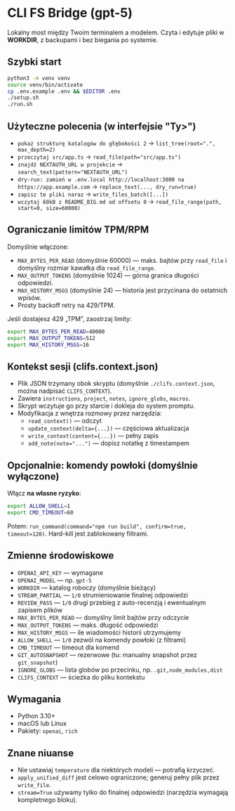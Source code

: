 # CLI FS Bridge (gpt-5)

Lokalny most między Twoim terminalem a modelem. Czyta i edytuje pliki w **WORKDIR**, z backupami i bez biegania po systemie.

## Szybki start
```bash
python3 -m venv venv
source venv/bin/activate
cp .env.example .env && $EDITOR .env
./setup.sh
./run.sh
```

## Użyteczne polecenia (w interfejsie "Ty>")
- `pokaż strukturę katalogów do głębokości 2` → `list_tree(root=".", max_depth=2)`
- `przeczytaj src/app.ts` → `read_file(path="src/app.ts")`
- `znajdź NEXTAUTH_URL w projekcie` → `search_text(pattern="NEXTAUTH_URL")`
- `dry-run: zamień w .env.local http://localhost:3000 na https://app.example.com` → `replace_text(..., dry_run=true)`
- `zapisz te pliki naraz` → `write_files_batch([...])`
- `wczytaj 60kB z README_BIG.md od offsetu 0` → `read_file_range(path, start=0, size=60000)`

## Ograniczanie limitów TPM/RPM
Domyślnie włączone:
- `MAX_BYTES_PER_READ` (domyślnie 60000) — maks. bajtów przy `read_file` i domyślny rozmiar kawałka dla `read_file_range`.
- `MAX_OUTPUT_TOKENS` (domyślnie 1024) — górna granica długości odpowiedzi.
- `MAX_HISTORY_MSGS` (domyślnie 24) — historia jest przycinana do ostatnich wpisów.
- Prosty backoff retry na 429/TPM.

Jeśli dostajesz 429 „TPM”, zaostrzaj limity:
```bash
export MAX_BYTES_PER_READ=40000
export MAX_OUTPUT_TOKENS=512
export MAX_HISTORY_MSGS=16
```

## Kontekst sesji (clifs.context.json)
- Plik JSON trzymany obok skryptu (domyślnie `./clifs.context.json`, można nadpisać `CLIFS_CONTEXT`).
- Zawiera `instructions`, `project`, `notes`, `ignore_globs`, `macros`.
- Skrypt wczytuje go przy starcie i dokleja do system promptu.
- Modyfikacja z wnętrza rozmowy przez narzędzia:
  - `read_context()` — odczyt
  - `update_context(delta={...})` — częściowa aktualizacja
  - `write_context(content={...})` — pełny zapis
  - `add_note(note="...")` — dopisz notatkę z timestampem

## Opcjonalnie: komendy powłoki (domyślnie wyłączone)
Włącz **na własne ryzyko**:
```bash
export ALLOW_SHELL=1
export CMD_TIMEOUT=60
```
Potem: `run_command(command="npm run build", confirm=true, timeout=120)`.
Hard-kill jest zablokowany filtrami.

## Zmienne środowiskowe
- `OPENAI_API_KEY` — wymagane
- `OPENAI_MODEL` — np. `gpt-5`
- `WORKDIR` — katalog roboczy (domyślnie bieżący)
- `STREAM_PARTIAL` — `1/0` strumieniowanie finalnej odpowiedzi
- `REVIEW_PASS` — `1/0` drugi przebieg z auto-recenzją i ewentualnym zapisem plików
- `MAX_BYTES_PER_READ` — domyślny limit bajtów przy odczycie
- `MAX_OUTPUT_TOKENS` — maks. długość odpowiedzi
- `MAX_HISTORY_MSGS` — ile wiadomości historii utrzymujemy
- `ALLOW_SHELL` — `1/0` zezwól na komendy powłoki (z filtrami)
- `CMD_TIMEOUT` — timeout dla komend
- `GIT_AUTOSNAPSHOT` — rezerwowe (tu: manualny snapshot przez `git_snapshot`)
- `IGNORE_GLOBS` — lista globów po przecinku, np. `.git,node_modules,dist`
- `CLIFS_CONTEXT` — ścieżka do pliku kontekstu

## Wymagania
- Python 3.10+
- macOS lub Linux
- Pakiety: `openai`, `rich`

## Znane niuanse
- Nie ustawiaj `temperature` dla niektórych modeli — potrafią krzyczeć.
- `apply_unified_diff` jest celowo ograniczone; generuj pełny plik przez `write_file`.
- `stream=True` używamy tylko do finalnej odpowiedzi (narzędzia wymagają kompletnego bloku).
